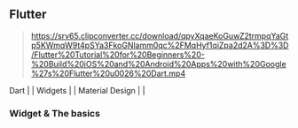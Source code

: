 ## Flutter

> https://srv65.clipconverter.cc/download/qpyXqaeKoGuwZ2trmpqYaGtp5KWmqW9t4pSYa3FkoGNlamm0qc%2FMqHyf1qiZpa2d2A%3D%3D/Flutter%20Tutorial%20for%20Beginners%20-%20Build%20iOS%20and%20Android%20Apps%20with%20Google%27s%20Flutter%20u0026%20Dart.mp4


Dart
|
|
Widgets
|
|
Material Design
|
|


### Widget & The basics

